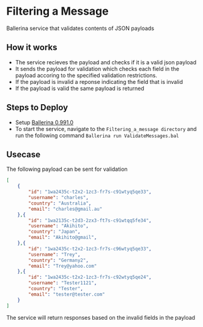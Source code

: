# Filtering a Message 
Ballerina service that validates contents of JSON payloads

## How it works
- The service recieves the payload and checks if it is a valid json payload
- It sends the payload for validation which checks each field in the payload accoring to the specified validation restrictions.
- If the payload is invalid a reponse indicating the field that is invalid
- If the payload is valid the same payload is returned 


## Steps to Deploy

- Setup [Ballerina 0.991.0](https://ballerina.io/downloads/)
- To start the service, navigate to the ```Filtering_a_message directory``` and run the following command ``` Ballerina run ValidateMessages.bal ``` 

## Usecase
The following payload can be sent for validation 

```json
[
    {
        "id": "1wa2435c-t2x2-1zc3-fr7s-c91wtyq5qe33",
        "username": "charles",
        "country": "Australia",
        "email": "charles@gmail.au"
    },{
        "id": "1wa2135c-t2d3-2zx3-ft7s-c91wtqq5fe34",
        "username": "Akihito",
        "country": "Japan",
        "email": "Akihito@gmail",
    },{
        "id": "1wa2435c-t2x2-1zc3-fr7s-c96wtyq5qe33",
        "username": "Trey",
        "country": "Germany2",
        "email": "Trey@yahoo.com"
    },{
        "id": "1wa2435c-t2x2-1zc3-fr7s-c92wtyq5qe24",
        "username": "Tester1121",
        "country": "Tester", 
        "email": "tester@tester.com"
    }
]
```

The service will return responses based on the invalid fields in the payload



